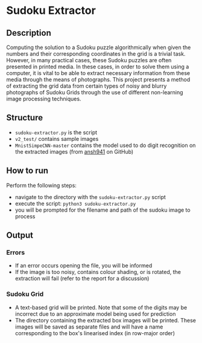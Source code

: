 # Sudoku Extractor

## Description

Computing the solution to a Sudoku puzzle algorithmically when given the numbers and their corresponding coordinates in the grid is a trivial task. However, in many practical cases, these Sudoku puzzles are often presented in printed media. In these cases, in order to solve them using a computer, it is vital to be able to extract necessary information from these media through the means of photographs. This project presents a method of extracting the grid data from certain types of noisy and blurry photographs of Sudoku Grids through the use of different non-learning image processing techniques.

## Structure

- `sudoku-extractor.py` is the script
- `v2_test/` contains sample images
- `MnistSimpeCNN-master` contains the model used to do digit recognition on the extracted images (from <a href="https://github.com/ansh941/MnistSimpleCNN">ansh941</a> on GitHub)

## How to run

Perform the following steps:

- navigate to the directory with the `sudoku-extractor.py` script
- execute the script: `python3 sudoku-extractor.py`
- you will be prompted for the filename and path of the sudoku image to process

## Output

### Errors

- If an error occurs opening the file, you will be informed
- If the image is too noisy, contains colour shading, or is rotated, the extraction will fail (refer to the report for a discussion)

### Sudoku Grid

- A text-based grid will be printed. Note that some of the digits may be incorrect due to an approximate model being used for prediction
- The directory containing the extracted box images will be printed. These images will be saved as separate files and will have a name corresponding to the box's linearised index (in row-major order)
